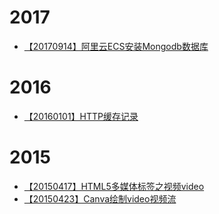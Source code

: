 # 2017  
*  [【20170914】阿里云ECS安装Mongodb数据库](/notes/docs/20170914/)  

# 2016  
*  [【20160101】HTTP缓存记录](/notes/docs/20160101/)  

# 2015  
*  [【20150417】HTML5多媒体标签之视频video](/notes/docs/20150417/)  
*  [【20150423】Canva绘制video视频流](/notes/docs/20150423/)  

